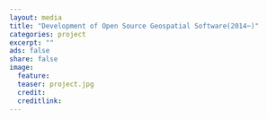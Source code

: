```yaml
---
layout: media
title: "Development of Open Source Geospatial Software(2014~)"
categories: project
excerpt: ""
ads: false
share: false
image:
  feature: 
  teaser: project.jpg
  credit:
  creditlink:
---
```

